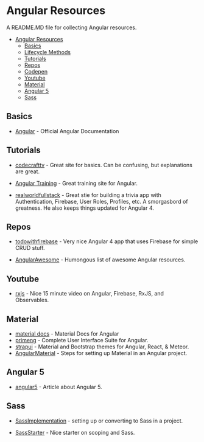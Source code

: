 # Angular Resources
A README.MD file for collecting Angular resources.


* [Angular Resources](#angular-resources)
  * [Basics](#basics)
  * [Lifecycle Methods](#lifecycle-methods)
  * [Tutorials](#tutorials)
  * [Repos](#repositories)  
  * [Codepen](#codepen)
  * [Youtube](#youtube)
  * [Material](#material)
  * [Angular 5](#angular5)
  * [Sass](#sass)

  
## Basics
* [Angular](https://angular.io) - Official Angular Documentation

## Tutorials
* [codecrafttv](https://codecraft.tv/courses/angular/quickstart/overview/) - Great site for basics. Can be confusing, but explanations are great.

* [Angular Training](https://angular-2-training-book.rangle.io/) - Great training site for Angular.


* [realworldfullstack](https://blog.realworldfullstack.io/real-world-angular-part-1-not-another-todo-list-c2ea5020f944) - Great stie for building a trivia app with Authentication, Firebase, User Roles, Profiles, etc. A smorgasbord of greatness. He also keeps things updated for Angular 4.

## Repos
* [todowithfirebase](https://github.com/r-park/todo-angular-firebase) - Very nice Angular 4 app that uses Firebase for simple CRUD stuff.

* [AngularAwesome](https://github.com/AngularClass/awesome-angular) - Humongous list of awesome Angular resources.

## Youtube
* [rxjs](https://www.youtube.com/watch?v=2LCo926NFLI) - Nice 15 minute video on Angular, Firebase, RxJS, and Observables.

## Material
* [material docs](https://material.angular.io/) - Material Docs for Angular
* [primeng](https://www.primefaces.org/primeng/#/) - Complete User Interface Suite for Angular.
* [strapui](https://www.strapui.com/) - Material and Bootstrap themes for Angular, React, & Meteor.
* [AngularMaterial](https://alligator.io/angular/angular-material-2/) - Steps for setting up Material in an Angular project.


## Angular 5
* [angular5](https://www.infoworld.com/article/3213244/javascript/whats-new-in-angular-5-easier-progressive-web-apps.html) - Article about Angular 5.

## Sass
* [SassImplementation](https://scotch.io/tutorials/using-sass-with-the-angular-cli) - setting up or converting to Sass in a project.

* [SassStarter](https://scotch.io/tutorials/getting-started-with-sass) - Nice starter on scoping and Sass.